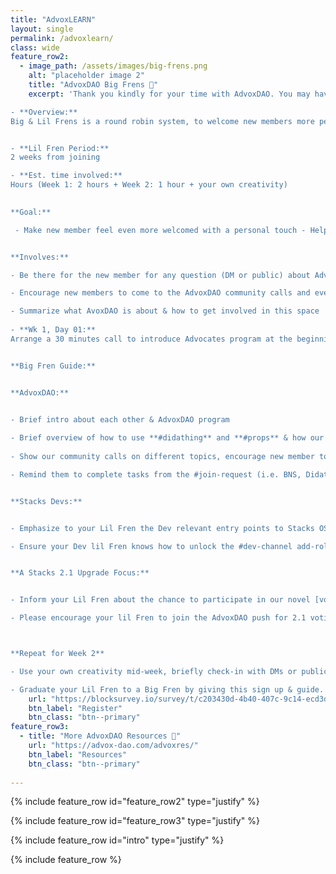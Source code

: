 ```yaml
---
title: "AdvoxLEARN"
layout: single
permalink: /advoxlearn/
class: wide
feature_row2:
  - image_path: /assets/images/big-frens.png
    alt: "placeholder image 2"
    title: "AdvoxDAO Big Frens 🤍"
    excerpt: 'Thank you kindly for your time with AdvoxDAO. You may have experienced our onboarding system as a new member. We want to ensure every new member has a warm welcoming experience into the community no matter how much we grow. We are asking AdvoxDAO members to return the warm favor. Register below to enter our round robin onboarding system. 

- **Overview:** 
Big & Lil Frens is a round robin system, to welcome new members more personally into the Stacks AdvoxDAO community. Once a given support throughthe community as Lil Fren, members then return the support as Big Frens to new comers.


- **Lil Fren Period:** 
2 weeks from joining

- **Est. time involved:** 
Hours (Week 1: 2 hours + Week 2: 1 hour + your own creativity) 

 
**Goal:**

 - Make new member feel even more welcomed with a personal touch - Help new joiner to weave more seamlessly into the Stacks Advocates so the whole thing is less intimidating thereby increase the accessibility & participation rate 


**Involves:** 

- Be there for the new member for any question (DM or public) about AdvoxDAO

- Encourage new members to come to the AdvoxDAO community calls and even create their own.

- Summarize what AvoxDAO is about & how to get involved in this space 
 
- **Wk 1, Day 01:**
Arrange a 30 minutes call to introduce Advocates program at the beginning of the week (timing up to your availabilities) 


**Big Fren Guide:** 


**AdvoxDAO:**  


- Brief intro about each other & AdvoxDAO program 
 
- Brief overview of how to use **#didathing** and **#props** & how our clan design of Turtle, Wolf, & Bear works through out the DAO.  
 
- Show our community calls on different topics, encourage new member to hop on AdvoxDAO calls, create their own, they can subscribe to Events via **#Anouncements** for notification reminders. 

- Remind them to complete tasks from the #join-request (i.e. BNS, Didathing and Start-here) & use the [Explore](https://advox-dao.com/explore/) to guide through community curated servers, content etc. Also remind them to follow important Stacks [Social Media](https://twitter.com/Stacks) that comes to mind. 


**Stacks Devs:**  


- Emphasize to your Lil Fren the Dev relevant entry points to Stacks OSS repos, Dev & SIP calls on [Stacks.co](https://www.stacks.co/).

- Ensure your Dev lil Fren knows how to unlock the #dev-channel add-role. Be sure to complete a walkthrough appropriate paths to your Lil Fren [Grants & Residency options](https://grants.stacks.org/), [Clarity Education](https://clarity-lang.org/universe), [Web3 Founders Lab](https://web3startuplab.io/) or the [Hiro Dev Call](https://community.stacks.org/events#calendar)


**A Stacks 2.1 Upgrade Focus:** 


- Inform your Lil Fren about the chance to participate in our novel [voting for the 2.1 Upgrade](https://stacks.org/21-voting-guide) no matter how new they may be to the ecosystem. 

- Please encourage your lil Fren to join the AdvoxDAO push for 2.1 voting participation on social media, retweeting [@Herogamer](https://twitter.com/herogamer21btc/status/1565956301678448642?s=61&t=qPBB944aJmqSjZtCIfvBmw )in this effort & join AdvoxDAO spaces focused on 2.1 engagement. 



**Repeat for Week 2** 

- Use your own creativity mid-week, briefly check-in with DMs or publicly to see if new member needs more guidance.

- Graduate your Lil Fren to a Big Fren by giving this sign up & guide.'
    url: "https://blocksurvey.io/survey/t/c203430d-4b40-407c-9c14-ecd3d80cace0/r/o"
    btn_label: "Register"
    btn_class: "btn--primary" 
feature_row3:
  - title: "More AdvoxDAO Resources 🤍"
    url: "https://advox-dao.com/advoxres/"
    btn_label: "Resources"
    btn_class: "btn--primary" 
    
---
```


{% include feature_row id="feature_row2" type="justify" %}

{% include feature_row id="feature_row3" type="justify" %}

{% include feature_row id="intro" type="justify" %}

{% include feature_row %}
